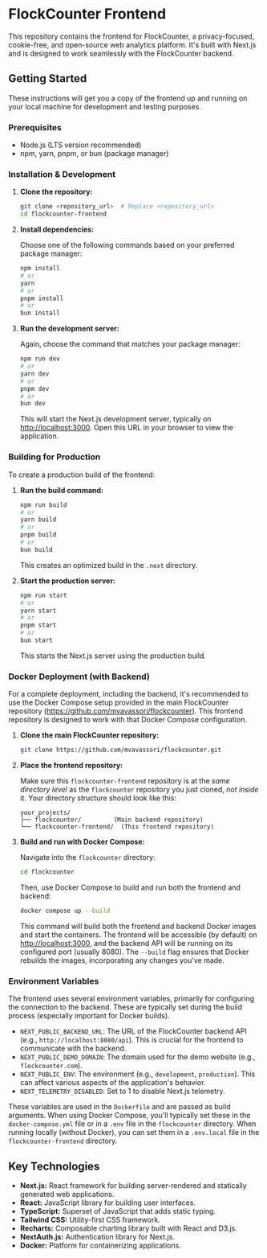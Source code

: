 # FlockCounter Frontend

This repository contains the frontend for FlockCounter, a privacy-focused, cookie-free, and open-source web analytics platform. It's built with Next.js and is designed to work seamlessly with the FlockCounter backend.

## Getting Started

These instructions will get you a copy of the frontend up and running on your local machine for development and testing purposes.

### Prerequisites

- Node.js (LTS version recommended)
- npm, yarn, pnpm, or bun (package manager)

### Installation & Development

1.  **Clone the repository:**

    ```bash
    git clone <repository_url>  # Replace <repository_url>
    cd flockcounter-frontend
    ```

2.  **Install dependencies:**

    Choose one of the following commands based on your preferred package manager:

    ```bash
    npm install
    # or
    yarn
    # or
    pnpm install
    # or
    bun install
    ```

3.  **Run the development server:**

    Again, choose the command that matches your package manager:

    ```bash
    npm run dev
    # or
    yarn dev
    # or
    pnpm dev
    # or
    bun dev
    ```

    This will start the Next.js development server, typically on [http://localhost:3000](http://localhost:3000). Open this URL in your browser to view the application.

### Building for Production

To create a production build of the frontend:

1.  **Run the build command:**

    ```bash
    npm run build
    # or
    yarn build
    # or
    pnpm build
    # or
    bun build
    ```

    This creates an optimized build in the `.next` directory.

2.  **Start the production server:**

    ```bash
    npm run start
    # or
    yarn start
    # or
    pnpm start
    # or
    bun start
    ```

    This starts the Next.js server using the production build.

### Docker Deployment (with Backend)

For a complete deployment, including the backend, it's recommended to use the Docker Compose setup provided in the main FlockCounter repository (https://github.com/mvavassori/flockcounter). This frontend repository is designed to work with that Docker Compose configuration.

1.  **Clone the main FlockCounter repository:**

    ```bash
    git clone https://github.com/mvavassori/flockcounter.git
    ```

2.  **Place the frontend repository:**

    Make sure this `flockcounter-frontend` repository is at the _same directory level_ as the `flockcounter` repository you just cloned, _not inside_ it. Your directory structure should look like this:

    ```
    your_projects/
    ├── flockcounter/         (Main backend repository)
    └── flockcounter-frontend/  (This frontend repository)
    ```

3.  **Build and run with Docker Compose:**

    Navigate into the `flockcounter` directory:

    ```bash
    cd flockcounter
    ```

    Then, use Docker Compose to build and run both the frontend and backend:

    ```bash
    docker compose up --build
    ```

    This command will build both the frontend and backend Docker images and start the containers. The frontend will be accessible (by default) on [http://localhost:3000](http://localhost:3000), and the backend API will be running on its configured port (usually 8080). The `--build` flag ensures that Docker rebuilds the images, incorporating any changes you've made.

### Environment Variables

The frontend uses several environment variables, primarily for configuring the connection to the backend. These are typically set during the build process (especially important for Docker builds).

- `NEXT_PUBLIC_BACKEND_URL`: The URL of the FlockCounter backend API (e.g., `http://localhost:8080/api`). This is crucial for the frontend to communicate with the backend.
- `NEXT_PUBLIC_DEMO_DOMAIN`: The domain used for the demo website (e.g., `flockcounter.com`).
- `NEXT_PUBLIC_ENV`: The environment (e.g., `development`, `production`). This can affect various aspects of the application's behavior.
- `NEXT_TELEMETRY_DISABLED`: Set to 1 to disable Next.js telemetry.

These variables are used in the `Dockerfile` and are passed as build arguments. When using Docker Compose, you'll typically set these in the `docker-compose.yml` file or in a `.env` file in the `flockcounter` directory. When running locally (without Docker), you can set them in a `.env.local` file in the `flockcounter-frontend` directory.

## Key Technologies

- **Next.js:** React framework for building server-rendered and statically generated web applications.
- **React:** JavaScript library for building user interfaces.
- **TypeScript:** Superset of JavaScript that adds static typing.
- **Tailwind CSS:** Utility-first CSS framework.
- **Recharts:** Composable charting library built with React and D3.js.
- **NextAuth.js:** Authentication library for Next.js.
- **Docker:** Platform for containerizing applications.

